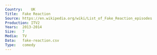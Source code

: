 ```yaml
---
Country:	UK
Title:	Fake Reaction
Source:	https://en.wikipedia.org/wiki/List_of_Fake_Reaction_episodes
Production:	ITV2
Years:	2013-2014
Size:	7
Media:	TV
Data:	fake-reaction.csv
Type:	comedy
---
```


